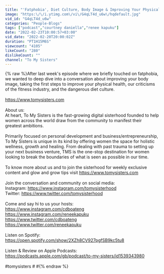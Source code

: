 ```yaml
---
title: "'Fatphobia', Diet Culture, Body Image & Improving Your Physical + Mental Health"
image: "https:\/\/i.ytimg.com\/vi\/G4qLT4d_u6w\/hqdefault.jpg"
vid_id: "G4qLT4d_u6w"
categories: "People-Blogs"
tags: ["podcast","courtney daniella","renee kapuku"]
date: "2022-02-23T10:00:57+03:00"
vid_date: "2022-02-20T20:00:02Z"
duration: "PT1H15M6S"
viewcount: "4105"
likeCount: "280"
dislikeCount: ""
channel: "To My Sisters"
---
```

{% raw %}After last week's episode where we briefly touched on fatphobia, we wanted to deep dive into a conversation about improving your body image, taking the first steps to improve your physical health, our criticisms of the fitness industry, and the dangerous diet culture. <br /><br /><a rel="nofollow" target="blank" href="https://www.tomysisters.com">https://www.tomysisters.com</a><br /><br />About us: <br />At heart, To My Sisters is the fast-growing digital sisterhood founded to help women across the world draw from the community to manifest their greatest ambitions.<br /><br />Primarily focused on personal development and business/entrepreneurship, To My Sisters is unique in its kind by offering women the space for holistic wellness, growth and healing. From dealing with past trauma to setting up your next business venture, TMS is the one-stop destination for women looking to break the boundaries of what is seen as possible in our time.<br /><br />To know more about us and to join the sisterhood for weekly exclusive content and glow and grow tips visit <a rel="nofollow" target="blank" href="https://www.tomysisters.com">https://www.tomysisters.com</a><br /><br />Join the conversation and community on social media:<br />Instagram: <a rel="nofollow" target="blank" href="https://www.instagram.com/tomysisterhood">https://www.instagram.com/tomysisterhood</a><br />Twitter: <a rel="nofollow" target="blank" href="https://www.twitter.com/tomysisterhood">https://www.twitter.com/tomysisterhood</a><br /><br />Come and say hi to us your hosts:<br /><a rel="nofollow" target="blank" href="https://www.instagram.com/cdboateng">https://www.instagram.com/cdboateng</a><br /><a rel="nofollow" target="blank" href="https://www.instagram.com/reneekapuku">https://www.instagram.com/reneekapuku</a><br /><a rel="nofollow" target="blank" href="https://www.twitter.com/cdboateng">https://www.twitter.com/cdboateng</a><br /><a rel="nofollow" target="blank" href="https://www.twitter.com/reneekapuku">https://www.twitter.com/reneekapuku</a><br /><br />Listen on Spotify:<br /><a rel="nofollow" target="blank" href="https://open.spotify.com/show/2XZh8CV927pgfSB9kc5tu8">https://open.spotify.com/show/2XZh8CV927pgfSB9kc5tu8</a><br /><br />Listen &amp; Review on Apple Podcasts:<br /><a rel="nofollow" target="blank" href="https://podcasts.apple.com/gb/podcast/to-my-sisters/id1539343980">https://podcasts.apple.com/gb/podcast/to-my-sisters/id1539343980</a><br /><br />#tomysisters # #{% endraw %}
